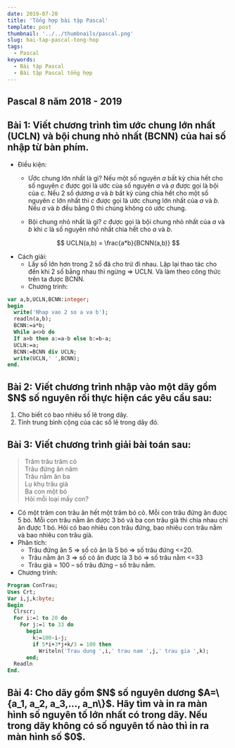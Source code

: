 ```yaml
---
date: 2019-07-20
title: 'Tổng hợp bài tập Pascal'
template: post
thumbnail: '../../thumbnails/pascal.png'
slug: bai-tap-pascal-tong-hop
tags:
  - Pascal
keywords:
  - Bài tập Pascal
  - Bài tập Pascal tổng hợp
---
```


## Pascal 8 năm 2018 - 2019
<h2 class="question">Bài 1: Viết chương trình tìm ước chung lớn nhất (UCLN) và bội chung nhỏ nhất (BCNN) của hai số nhập từ bàn phím.</h2>

- Điều kiện:

  - Ước chung lớn nhất là gì? Nếu một số nguyên $a$ bất kỳ chia hết cho số nguyên $c$ được gọi là ước của số nguyên $a$ và $a$ được gọi là bội của $c$. Nếu 2 số dương $a$ và $b$ bất kỳ cùng chia hết cho một số nguyên $c$ lớn nhất thì $c$ được gọi là ước chung lớn nhất của $a$ và $b$. Nếu $a$ và $b$ đều bằng 0 thì chúng không có ước chung.
  
  - Bội chung nhỏ nhất là gì? $c$ được gọi là bội chung nhỏ nhất của $a$ và $b$ khi $c$ là số nguyên nhỏ nhất chia hết cho $a$ và $b$.

$$
UCLN(a,b) = \frac{a*b}{BCNN(a,b)}
$$

- Cách giải:
  - Lấy số lớn hơn trong 2 số đã cho trừ đi nhau. Lặp lại thao tác cho đến khi 2 số bằng nhau thì ngừng => UCLN. Và làm theo công thức trên ta được BCNN.
  - Chương trình:
```pascal
var a,b,UCLN,BCNN:integer;
begin
  write('Nhap vao 2 so a va b');
  readln(a,b);
  BCNN:=a*b;
  While a<>b do 
  If a>b then a:=a-b else b:=b-a;
  UCLN:=a;
  BCNN:=BCNN div UCLN;
  write(UCLN,' ',BCNN);
end.
```

<h2 class="question">Bài 2: Viết chương trình nhập vào một dãy gồm $N$ số nguyên rồi thực hiện các yêu cầu sau:</h2>

1. Cho biết có bao nhiêu số lẽ trong dãy.
2. Tính trung bình cộng của các số lẽ trong dãy đó.

<h2 class="question">Bài 3: Viết chương trình giải bài toán sau:</h2>

> Trăm trâu trăm cỏ<br />
Trâu đứng ăn năm<br />
Trâu nằm ăn ba<br />
Lụ khụ trâu già<br />
Ba con một bó<br />
<abbr class="red">Hỏi mỗi loại mấy con?</abbr>

- Có một trăm con trâu ăn hết một trăm bó cỏ. Mỗi con trâu đứng ăn đưọc 5 bó. Mỗi con trâu nằm ăn được 3 bó và ba con trâu già thì chia nhau chỉ ăn được 1 bó. Hỏi có bao nhiêu con trâu đứng, bao nhiêu con trâu nằm và bao nhiêu con trâu già.
- Phân tích:
  - Trâu đứng ăn 5 => số cỏ ăn là 5 bó => số trâu đứng <=20.
  - Trâu nằm ăn 3 => số cỏ ăn được là 3 bó => số trâu nằm <=33
  - Trâu già = 100 – số trâu đứng – số trâu nằm.
- Chương trình:

```pascal
Program ConTrau;
Uses Crt;
Var i,j,k:byte;
Begin
  Clrscr;
  For i:=1 to 20 do
    For j:=1 to 33 do
      begin
        k:=100-i-j;
        if 5*i+3*j+k/3 = 100 then
          Writeln('Trau dung ',i,' trau nam ',j,' trau gia ',k);
      end;
  Readln
End.
```

<h2 class="question">Bài 4: Cho dãy gồm $N$ số nguyên dương $A=\{a_1, a_2, a_3,..., a_n\}$. Hãy tìm và in ra màn hình số nguyên tố lớn nhất có trong dãy. Nếu trong dãy không có số nguyên tố nào thì in ra màn hình số $0$.</h2>


